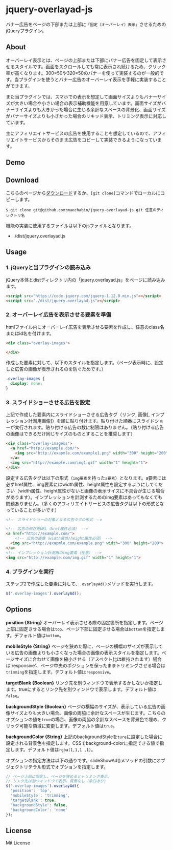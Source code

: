 # jquery-overlayad-js

バナー広告をページの下部または上部に`「固定（オーバーレイ）表示」`させるためのjQueryプラグイン。

## About

オーバーレイ表示とは、ページの上部または下部にバナー広告を固定して表示させるスタイルです。画面をスクロールしても常に表示され続けるため、クリック率が高くなります。300×50や320×50のバナーを使って実装するのが一般的です。当プラグインを使うとバナー広告のオーバーレイ表示を手軽に実装することができます。

また当プラグインでは、スマホでの表示を想定して画面サイズよりもバナーサイズが大きい場合や小さい場合の表示補助機能を用意しています。画面サイズがバナーサイズよりも大きかった場合に生じる余計なスペースの背景化、画面サイズがバナーサイズよりも小さかった場合のリキッド表示、トリミング表示に対応しています。

主にアフィリエイトサービスの広告を使用することを想定しているので、アフィリエイトサービスからそのまま広告をコピーして実装できるようになっています。

## Demo

## Download

こちらのページから[ダウンロード](https://github.com/maechabin/jquery-overlayad-js/archive/master.zip)するか、`[git clone]`コマンドでローカルにコピーします。

```
$ git clone git@github.com:maechabin/jquery-overlayad-js.git 任意のディレクトリ名
```

機能の実装に使用するファイルは以下のjsファイルとなります。
- ./dist/jquery.overlayad.js


## Usage

### 1. jQueryと当プラグインの読み込み

jQuery本体とdistディレクトリ内の「jquery.overlayad.js」をページに読み込みます。

```html
<script src="https://code.jquery.com/jquery-1.12.0.min.js"></script>
<script src="./dist/jquery.overlayad.js"></script>
```

### 2. オーバーレイ広告を表示させる要素を準備

htmlファイル内にオーバーレイ広告を表示させる要素を作成し、任意のclass名またはid名を付けます。

```html
<div class="overlay-images">

</div>
```

作成した要素に対して、以下のスタイルを指定します。（ページ表示時に、設定した広告の画像が表示されるのを防ぐためです。）
```css
.overlay-images {
  display: none;
}
```

### 3. スライドショーさせる広告を設定

上記で作成した要素内にスライドショーさせる広告タグ（リンク, 画像[, インプレッション計測用画像]）を順に貼り付けます。貼り付けた順番にスライドショーが実行されます。貼り付ける広告の数に制限はありません。（貼り付ける広告の画像はできるだけ同じサイズのものとすることを推奨します）

```html
<div class="overlay-imagess">
  <a href="http://example.com/">
    <img src="http://exapmle.com/example1.png" width="300" height="200">
  </a>
  <img src="http://example.com/img1.gif" width="1" height="1">
</div>
```

設定する広告タグは以下の形式（`img要素`を持った`a要素`）となります。a要素には必ずhref属性、img要素にはwidth属性、height属性を設定するようにしてください（width属性、height属性がないと画像の表示サイズに不具合が生じる場合があります）。インプレッションを計測するためのimg要素はあってもなくても問題ありません。（多くのアフィリエイトサービスの広告タグは以下の形式となっていることが多いです）

```html
<!-- スライドショーの対象となる広告タグの形式 -->

<!-- 広告の飛び先URL（href属性必須） -->
<a href="http://example.com/">
    <!-- 広告の画像（width属性/height属性必須） -->
  <img src="http://exapmle.com/example.png" width="300" height="200">
</a>
<!-- インプレッション計測用のimg要素（任意） -->
<img src="http://example.com/img.gif" width="1" height="1">
```

### 4. プラグインを実行

ステップ2で作成した要素に対して、`.overlayAd()`メソッドを実行します。

```javascript
$('.overlay-images').overlayAd();
```


## Options

**position {String}**
オーバーレイ表示させる際の固定箇所を指定します。ページ上部に固定させる場合は`top`、ページ下部に固定させる場合は`bottom`を指定します。デフォルト値は`bottom`。

**mobileStyle {String}**
ページを狭めた際に、ページの横幅のサイズが表示している広告の画像よりも小さくなった場合の画像の表示スタイルを指定します。ページサイズに合わせて画像を縮小させる（アスペクト比は維持されます）場合は'responsive'、ページ中央のポジションを保ったままトリミングさせる場合は`trimming`を指定します。デフォルト値は`responsive`。

**targetBlank {Boolean}**
リンク先を別ウィンドウで表示するかしないか指定します。trueにするとリンク先を別ウィンドウで表示します。デフォルト値は`false`。

**backgroundStyle {Boolean}**
ページの横幅のサイズが、表示している広告の画像サイズよりも大きい場合、画像の両脇に余計なスペースが生じます。こちらのオプションの値を`true`の場合、画像の両脇の余計なスペースを背景色で埋め、クリック可能な領域に変更します。デフォルト値は`true`。

**backgroundColor {String}**
上記のbackgroundStyleを`ture`に設定した場合に設定される背景色を指定します。CSSでbackground-colorに指定できる値で指定します。デフォルト値は`rgba(1,1,1 ,1)`。


オプションの指定方法は以下の通りです。slideShowAd()メソッドの引数にオブジェクトリテラル形式でオプションを指定します。
```javascript
// ページ上部に固定し、ページを狭めるとトリミング表示、
// リンク先は別ウィンドウで表示、背景なし（余白あり）
$('.overlay-images').overlayAd({
  'position': 'top',
  'mobileStyle': 'trimming',
  'targetBlank': true,
  'backgroundStyle': false,
  'backgroundColor': 'none'
});
```

## License

Mit License
